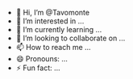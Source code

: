 - 👋 Hi, I’m @Tavomonte
- 👀 I’m interested in ...
- 🌱 I’m currently learning ...
- 💞️ I’m looking to collaborate on ...
- 📫 How to reach me ...
- 😄 Pronouns: ...
- ⚡ Fun fact: ...

<!---
Tavomonte/Tavomonte is a ✨ special ✨ repository because its `README.md` (this file) appears on your GitHub profile.
You can click the Preview link to take a look at your changes.
--->
